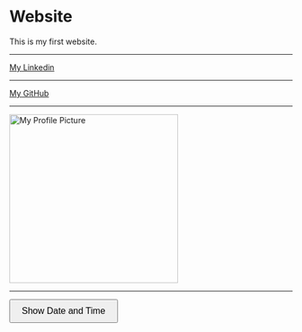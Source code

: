 # Website
This is my first website.
<hr> 

<a href="https://www.linkedin.com/in/abdalrahman-gaber-813029339">My Linkedin</a>
<hr> 
<a href="https://github.com/AbdalrahmanGaber">My GitHub</a>

<hr> 
<a href=https://abdalrahmangaber.github.io/Website>  <img src="https://abdalrahmangaber.github.io/Website/abdo.jpg" alt="My Profile Picture" width="300"></a>
<hr> 
<!DOCTYPE html>
<html lang="en">
<head>
  <meta charset="UTF-8">
  <title>Show Date and Time</title>
  <style>
    button {
      padding: 10px 20px;
      font-size: 16px;
      cursor: pointer;
    }
    #datetime {
      margin-top: 20px;
      font-size: 18px;
    }
  </style>
</head>
<body>

  <button onclick="showDateTime()">Show Date and Time</button>
  <div id="datetime"></div>

  <script>
    function showDateTime() {
      const now = new Date();
      const formatted = now.toLocaleString('en-US', {
        weekday: 'long',
        year: 'numeric',
        month: 'long',
        day: 'numeric',
        hour: '2-digit',
        minute: '2-digit',
        second: '2-digit',
        hour12: true
      });
      document.getElementById('datetime').textContent = "Current date and time: " + formatted;
    }
  </script>

</body>
</html>

 